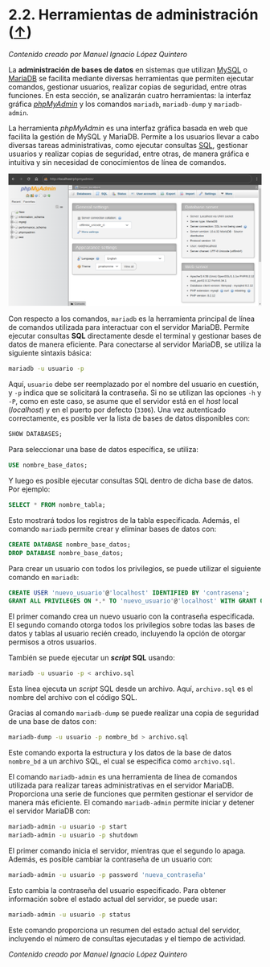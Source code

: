 # 2.2. Herramientas de administración ([↑](README.md))

_Contenido creado por Manuel Ignacio López Quintero_

La **administración de bases de datos** en sistemas que utilizan [MySQL](https://en.wikipedia.org/wiki/MySQL) o [MariaDB](https://en.wikipedia.org/wiki/MariaDB) se facilita mediante diversas herramientas que permiten ejecutar comandos, gestionar usuarios, realizar copias de seguridad, entre otras funciones. En esta sección, se analizarán cuatro herramientas: la interfaz gráfica [_phpMyAdmin_]([phpMyAdmin](https://en.wikipedia.org/wiki/PhpMyAdmin)) y los comandos `mariadb`, `mariadb-dump` y `mariadb-admin`.

La herramienta *phpMyAdmin* es una interfaz gráfica basada en web que facilita la gestión de MySQL y MariaDB. Permite a los usuarios llevar a cabo diversas tareas administrativas, como ejecutar consultas [SQL](https://en.wikipedia.org/wiki/SQL), gestionar usuarios y realizar copias de seguridad, entre otras, de manera gráfica e intuitiva y sin necesidad de conocimientos de línea de comandos.

![Página de inicio de PhpMyAdmin](2.2.png "Página de inicio de PhpMyAdmin")

Con respecto a los comandos, `mariadb` es la herramienta principal de línea de comandos utilizada para interactuar con el servidor MariaDB. Permite ejecutar consultas **SQL** directamente desde el terminal y gestionar bases de datos de manera eficiente. Para conectarse al servidor MariaDB, se utiliza la siguiente sintaxis básica:

```bash
mariadb -u usuario -p
```

Aquí, `usuario` debe ser reemplazado por el nombre del usuario en cuestión, y `-p` indica que se solicitará la contraseña. Si no se utilizan las opciones `-h` y `-P`, como en este caso, se asume que el servidor está en el *host* local (*localhost*) y en el puerto por defecto (`3306`). Una vez autenticado correctamente, es posible ver la lista de bases de datos disponibles con:

```sql
SHOW DATABASES;
```

Para seleccionar una base de datos específica, se utiliza:

```sql
USE nombre_base_datos;
```

Y luego es posible ejecutar consultas SQL dentro de dicha base de datos. Por ejemplo:

```sql
SELECT * FROM nombre_tabla;
```

Esto mostrará todos los registros de la tabla especificada. Además, el comando `mariadb` permite crear y eliminar bases de datos con:

```sql
CREATE DATABASE nombre_base_datos;
DROP DATABASE nombre_base_datos;
```

Para crear un usuario con todos los privilegios, se puede utilizar el siguiente comando en `mariadb`:

```sql
CREATE USER 'nuevo_usuario'@'localhost' IDENTIFIED BY 'contrasena';
GRANT ALL PRIVILEGES ON *.* TO 'nuevo_usuario'@'localhost' WITH GRANT OPTION;
```

El primer comando crea un nuevo usuario con la contraseña especificada. El segundo comando otorga todos los privilegios sobre todas las bases de datos y tablas al usuario recién creado, incluyendo la opción de otorgar permisos a otros usuarios.

También se puede ejecutar un ***script* SQL** usando:

```bash
mariadb -u usuario -p < archivo.sql
```

Esta línea ejecuta un *script* SQL desde un archivo. Aquí, `archivo.sql` es el nombre del archivo con el código SQL.

Gracias al comando `mariadb-dump` se puede realizar una copia de seguridad de una base de datos con:

```bash
mariadb-dump -u usuario -p nombre_bd > archivo.sql
```

Este comando exporta la estructura y los datos de la base de datos `nombre_bd` a un archivo SQL, el cual se especifica como `archivo.sql`.

El comando `mariadb-admin` es una herramienta de línea de comandos utilizada para realizar tareas administrativas en el servidor MariaDB. Proporciona una serie de funciones que permiten gestionar el servidor de manera más eficiente. El comando `mariadb-admin` permite iniciar y detener el servidor MariaDB con:

```bash
mariadb-admin -u usuario -p start
mariadb-admin -u usuario -p shutdown
```

El primer comando inicia el servidor, mientras que el segundo lo apaga. Además, es posible cambiar la contraseña de un usuario con:

```bash
mariadb-admin -u usuario -p password 'nueva_contraseña'
```

Esto cambia la contraseña del usuario especificado. Para obtener información sobre el estado actual del servidor, se puede usar:

```bash
mariadb-admin -u usuario -p status
```

Este comando proporciona un resumen del estado actual del servidor, incluyendo el número de consultas ejecutadas y el tiempo de actividad.

_Contenido creado por Manuel Ignacio López Quintero_
